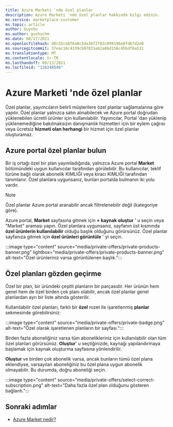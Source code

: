 ```yaml
---
title: Azure Marketi 'nde özel planlar
description: Azure Marketi 'nde özel planlar hakkında bilgi edinin.
ms.service: marketplace-customer
ms.topic: article
author: Guyshu
ms.author: gushuchm
ms.date: 08/27/2021
ms.openlocfilehash: d8c55ce8f6a0c5da3bf2f02c899196e8fd6fd2e0
ms.sourcegitcommit: 37eac16c4339cb97831eb2a86d156c45bdf6a531
ms.translationtype: MT
ms.contentlocale: tr-TR
ms.lasthandoff: 09/13/2021
ms.locfileid: "126248548"
---
```

# <a name="private-plans-in-azure-marketplace"></a>Azure Marketi 'nde özel planlar

Özel planlar, yayımcıların belirli müşterilere özel planlar sağlamalarına göre yapılır. Özel planlar yalnızca satın alınabilecek ve Azure portal doğrudan yüklenebilen ücretli ürünler için kullanılabilir. Yayımcılar, Portal 'dan yüklenip yüklenemediğine bakılmaksızın danışmanlık hizmetleri için bir eylem çağrısı veya ücretsiz **hizmeti olan herhangi** bir hizmet için özel planlar oluşturamaz.

## <a name="find-private-plans-in-the-azure-portal"></a>Azure portal özel planlar bulun

Bir iş ortağı özel bir plan yayımladığında, yalnızca Azure portal **Market** bölümündeki uygun kullanıcılar tarafından görülebilir. Bu kullanıcılar, teklif türüne bağlı olarak abonelik KIMLIĞI veya kiracı KIMLIĞI tarafından tanımlanır. Özel planlara uygunsanız, bunları portalda bulmanın iki yolu vardır.

> [!NOTE]
> Özel planlar Azure portal aranabilir ancak filtrelenebilir değil (kategoriye göre).

Azure portal, **Market** sayfasına gitmek için **+ kaynak oluştur** ' u seçin veya "Market" araması yapın. Özel planlara uygunsanız, sayfanın üst kısmında **özel ürünlerin kullanılabilir** olduğu başlık olduğunu görürsünüz. Özel planlar sayfanıza gitmek için **özel ürünleri görüntüle** ' yi seçin.

:::image type="content" source="media/private-offers/private-products-banner.png" lightbox="media/private-offers/private-products-banner.png" alt-text="Özel ürünleriniz varsa görüntülenen başlık.":::

## <a name="review-private-plans"></a>Özel planları gözden geçirme

Özel bir plan, bir üründeki çeşitli planların bir parçasıdır. Her ürünün hem genel hem de özel birden çok planı olabilir, ancak özel planlar genel planlardan ayrı bir liste altında gösterilir.

Kullanılabilir özel planları, farklı bir **özel** rozet Ile işaretlenmiş **planlar** sekmesinde görebilirsiniz:

:::image type="content" source="media/private-offers/private-badge.png" alt-text="Özel olarak işaretlenen planların bir sayfası.":::

Birden fazla aboneliğiniz varsa tüm abonelikleriniz için kullanılabilir olan tüm özel planları görürsünüz. **Oluştur**' u seçtiğinizde, kaynağı yapılandırmaya başlamak için kaynak oluşturma sayfasına yönlendirilir.

**Oluştur** ve birden çok abonelik varsa, ancak bunların tümü özel plana eklendiyse, varsayılan aboneliğiniz bu özel plana uygun abonelik olmayabilir. Bu durumda, doğru aboneliği seçin.

:::image type="content" source="media/private-offers/select-correct-subscription.png" alt-text="Daha fazla özel plan olduğunu gösteren bağlantı.":::

## <a name="next-steps"></a>Sonraki adımlar

- [Azure Market nedir?](azure-marketplace-overview.md)
